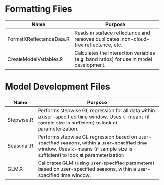 # Formatting Files
Name | Purpose
------------- | ------------- 
FormatXReflectanceData.R  |Reads in surface reflectance and removes duplicates, non-cloud-free reflectance, etc.
CreateModelVariables.R  |Calculates the interaction variables (e.g. band ratios) for use in model development.

# Model Development Files
Name | Purpose
------------- |-------------
|Stepwise.R  |Performs stepwise GL regression for all data within a user-specified time window. Uses k-means (if sample size is sufficient) to look at parameterization.  |
|Seasonal.R   |Performs stepwise GL regression based on user-specified seasons, within a user-specified time window. Uses k-means (if sample size is sufficient) to look at parameterization |    
|GLM.R   |Calibrates GLM (using user-specified parameters) based on user-specified seasons, within a user-specified time window. |    
 
